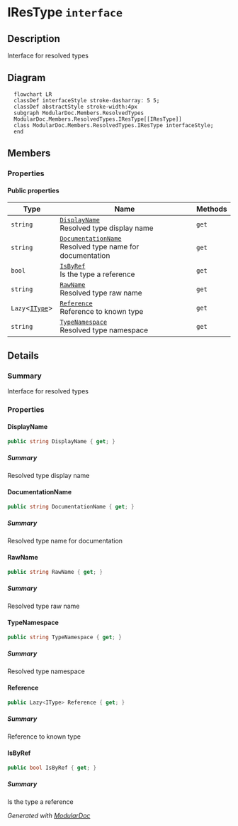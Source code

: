 # IResType `interface`

## Description
Interface for resolved types

## Diagram
```mermaid
  flowchart LR
  classDef interfaceStyle stroke-dasharray: 5 5;
  classDef abstractStyle stroke-width:4px
  subgraph ModularDoc.Members.ResolvedTypes
  ModularDoc.Members.ResolvedTypes.IResType[[IResType]]
  class ModularDoc.Members.ResolvedTypes.IResType interfaceStyle;
  end
```

## Members
### Properties
#### Public  properties
| Type | Name | Methods |
| --- | --- | --- |
| `string` | [`DisplayName`](#displayname)<br>Resolved type display name | `get` |
| `string` | [`DocumentationName`](#documentationname)<br>Resolved type name for documentation | `get` |
| `bool` | [`IsByRef`](#isbyref)<br>Is the type a reference | `get` |
| `string` | [`RawName`](#rawname)<br>Resolved type raw name | `get` |
| `Lazy`&lt;[`IType`](../types/IType.md)&gt; | [`Reference`](#reference)<br>Reference to known type | `get` |
| `string` | [`TypeNamespace`](#typenamespace)<br>Resolved type namespace | `get` |

## Details
### Summary
Interface for resolved types

### Properties
#### DisplayName
```csharp
public string DisplayName { get; }
```
##### Summary
Resolved type display name

#### DocumentationName
```csharp
public string DocumentationName { get; }
```
##### Summary
Resolved type name for documentation

#### RawName
```csharp
public string RawName { get; }
```
##### Summary
Resolved type raw name

#### TypeNamespace
```csharp
public string TypeNamespace { get; }
```
##### Summary
Resolved type namespace

#### Reference
```csharp
public Lazy<IType> Reference { get; }
```
##### Summary
Reference to known type

#### IsByRef
```csharp
public bool IsByRef { get; }
```
##### Summary
Is the type a reference

*Generated with* [*ModularDoc*](https://github.com/hailstorm75/ModularDoc)

